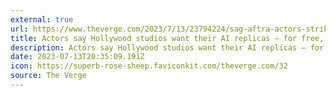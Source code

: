 ```yaml
---
external: true
url: https://www.theverge.com/2023/7/13/23794224/sag-aftra-actors-strike-ai-image-rights
title: Actors say Hollywood studios want their AI replicas — for free, forever
description: Actors say Hollywood studios want their AI replicas — for free, forever. The reveal came as SAG-AFTRA actors confirmed they were going on strike.
date: 2023-07-13T20:35:09.191Z
icon: https://superb-rose-sheep.faviconkit.com/theverge.com/32
source: The Verge
---
```

